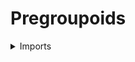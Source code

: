 #  Pregroupoids

<details><summary>Imports</summary>
```agda
module category-theory.pregroupoids where

open import category-theory.isomorphisms-precategories
open import category-theory.precategories

open import foundation.dependent-pair-types
open import foundation.propositions
open import foundation.universe-levels
```
</details>

## Idea

A pregroupoid is a precategory in which every morphism is an isomorphism.

## Definition

```agda
is-groupoid-precat-Prop :
  {l1 l2 : Level} (C : Precat l1 l2) → Prop (l1 ⊔ l2)
is-groupoid-precat-Prop C =
  Π-Prop
    ( obj-Precat C)
    ( λ x →
      Π-Prop
        ( obj-Precat C)
        ( λ y →
          Π-Prop
            ( type-hom-Precat C x y)
            ( λ f → is-iso-precat-Prop C f)))

is-groupoid-Precat : {l1 l2 : Level} (C : Precat l1 l2) → UU (l1 ⊔ l2)
is-groupoid-Precat C = type-Prop (is-groupoid-precat-Prop C)

Pregroupoid :
  (l1 l2 : Level) → UU (lsuc l1 ⊔ lsuc l2)
Pregroupoid l1 l2 = Σ (Precat l1 l2) is-groupoid-Precat
```
